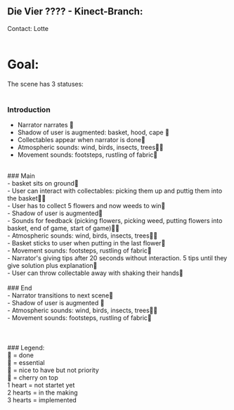 ## Die Vier ???? - Kinect-Branch: 
Contact: Lotte<br>
<br>
# Goal: <br>
The scene has 3 statuses: <br>
<br>
### Introduction<br>
- Narrator narrates 💖<br>
- Shadow of user is augmented: basket, hood, cape 💖<br>
- Collectables appear when narrator is done🧡<br>
- Atmospheric sounds: wind, birds, insects, trees🧡🧡<br>
- Movement sounds: footsteps, rustling of fabric🤍<br>
<br>
### Main<br>
- basket sits on ground💖<br>
- User can interact with collectables: picking them up and puttig them into the basket💖💖<br>
- User has to collect 5 flowers and now weeds to win💖<br>
- Shadow of user is augmented💖<br>
- Sounds for feedback (picking flowers, picking weed, putting flowers into basket, end of game, start of game)🧡🧡<br>
- Atmospheric sounds: wind, birds, insects, trees🧡🧡<br>
- Basket sticks to user when putting in the last flower🧡<br>
- Movement sounds: footsteps, rustling of fabric🤍<br>
- Narrator's giving tips after 20 seconds without interaction. 5 tips until they give solution plus explanation🤍<br>
- User can throw collectable away with shaking their hands🤍<br>
<br>
### End<br>
- Narrator transitions to next scene💖<br>
- Shadow of user is augmented 💖<br>
- Atmospheric sounds: wind, birds, insects, trees🧡🧡<br>
- Movement sounds: footsteps, rustling of fabric🤍<br>
<br>
<br>
<br>
### Legend:<br>
💝 = done<br>
💖 = essential<br>
🧡 = nice to have but not priority<br>
🤍 = cherry on top<br>
1 heart = not startet yet<br>
2 hearts = in the making<br>
3 hearts = implemented<br>
